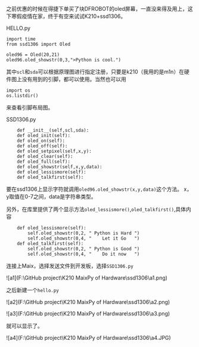 之前优惠的时候在得捷下单买了块DFROBOT的oled屏幕，一直没来得及用上，这下寒假疫情在家，终于有空来试试K210+ssd1306。

HELLO.py
```
import time
from ssd1306 import Oled

oled96 = Oled(20,21)
oled96.oled_showstr(0,3,">Python is cool.")

```

其中`scl`和`sda`可以根据原理图进行指定注册，只要是k210（我用的是m1n）在硬件图上没有用到的引脚，都可以使用。当然也可以用

```
import os
os.listdir()
```
来查看引脚布局图。

SSD1306.py

```
    def __init__(self,scl,sda):
    def oled_init(self):
    def oled_on(self):
    def oled_off(self):
    def oled_setpixel(self,x,y):
    def oled_clear(self):
    def oled_full(self):
    def oled_showstr(self,x,y,data):
    def oled_lessismore(self):
    def oled_talkfirst(self):

```
要在ssd1306上显示字符就调用`oled96.oled_showstr(x,y,data)`这个方法。 x，y取值在0-7之间，data是字符串类型。

另外，在库里提供了两个显示方法`oled_lessismore()`,`oled_talkfirst()`,具体内容
```
    def oled_lessismore(self):
        self.oled_showstr(0,2, " Python is Hard ")
        self.oled_showstr(0,4, "    Let it Go   ")
    def oled_talkfirst(self):
        self.oled_showstr(0,2, " Python is Good ")
        self.oled_showstr(0,4, "    Do it now   ")
```

连接上Maix，选择发送文件到开发板，选择`SSD1306.py`

![a1](F:\GitHub project\K210 MaixPy of Hardware\ssd1306\a1.png)

之后新建一个`hello.py`

![a2](F:\GitHub project\K210 MaixPy of Hardware\ssd1306\a2.png)

![a3](F:\GitHub project\K210 MaixPy of Hardware\ssd1306\a3.png)

就可以显示了。

![a4](F:\GitHub project\K210 MaixPy of Hardware\ssd1306\a4.JPG)